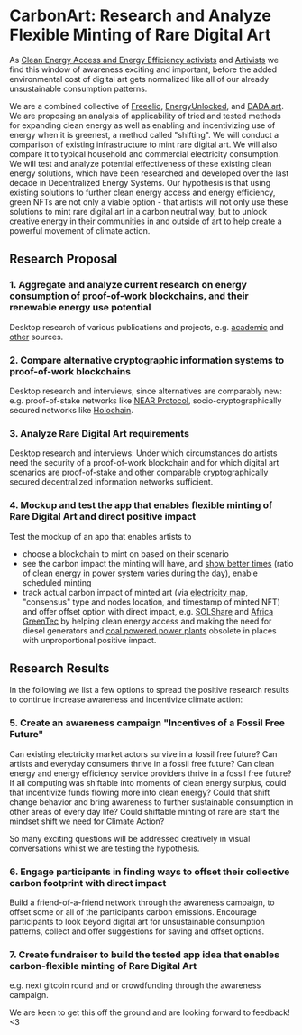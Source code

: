 # CarbonArt: Research and Analyze Flexible Minting of Rare Digital Art

As [Clean Energy Access and Energy Efficiency activists](https://freeel.io/projects) and [Artivists](https://www.nasdaq.com/articles/how-an-art-collective-is-using-blockchain-to-protest-police-brutality-2020-06-12) we find this window of awareness exciting and important, before the added environmental cost of digital art gets normalized like all of our already unsustainable consumption patterns.

We are a combined collective of [Freeelio](https://freeel.io/projects), [EnergyUnlocked](https://www.energyunlocked.org/), and [DADA.art](https://dada.art/home). We are proposing an analysis of applicability of tried and tested methods for expanding clean energy as well as enabling and incentivizing use of energy when it is greenest, a method called "shifting". We will conduct a comparison of existing infrastructure to mint rare digital art. We will also compare it to typical household and commercial electricity consumption. We will test and analyze potential effectiveness of these existing clean energy solutions, which have been researched and developed over the last decade in Decentralized Energy Systems. Our hypothesis is that using existing solutions to further clean energy access and energy efficiency, green NFTs are not only a viable option - that artists will not only use these solutions to mint rare digital art in a carbon neutral way, but to unlock creative energy in their communities in and outside of art to help create a powerful movement of climate action.

## Research Proposal 
### 1. Aggregate and analyze current research on energy consumption of proof-of-work blockchains, and their renewable energy use potential
Desktop research of various publications and projects, e.g. [academic](https://cbeci.org/) and [other](https://www.visualcapitalist.com/visualizing-the-power-consumption-of-bitcoin-mining/) sources.

### 2. Compare alternative cryptographic information systems to proof-of-work blockchains
Desktop research and interviews, since alternatives are comparably new: e.g. proof-of-stake networks like [NEAR Protocol](https://near.org/blog/the-near-blockchain-is-climate-neutral/), socio-cryptographically secured networks like [Holochain](https://holo.host/project/redgrid/).

### 3. Analyze Rare Digital Art requirements
Desktop research and interviews: Under which circumstances do artists need the security of a proof-of-work blockchain and for which digital art scenarios are proof-of-stake and other comparable cryptographically secured decentralized information networks sufficient.

### 4. Mockup and test the app that enables flexible minting of Rare Digital Art and direct positive impact
Test the mockup of an app that enables artists to 
* choose a blockchain to mint on based on their scenario
* see the carbon impact the minting will have, and [show better times](https://www.yoyu.app/) (ratio of clean energy in power system varies during the day), enable scheduled minting
* track actual carbon impact of minted art (via [electricity map](https://www.electricitymap.org/map), "consensus" type and nodes location, and timestamp of minted NFT) and offer offset option with direct impact, e.g. [SOLShare](https://www.youtube.com/watch?v=j6oB1UjwY5w) and [Africa GreenTec](https://youtu.be/71PVg-bMr6c) by helping clean energy access and making the need for diesel generators and [coal powered power plants](https://www.hrw.org/news/2020/06/18/bangladesh-coal-plants-threaten-worlds-largest-mangrove-forest) obsolete in places with unproportional positive impact.


## Research Results
In the following we list a few options to spread the positive research results to continue increase awareness and incentivize climate action:

### 5. Create an awareness campaign "Incentives of a Fossil Free Future"
Can existing electricity market actors survive in a fossil free future? Can artists and everyday consumers thrive in a fossil free future? Can clean energy and energy efficiency service providers thrive in a fossil free future? If all computing was shiftable into moments of clean energy surplus, could that incentivize funds flowing more into clean energy? Could that shift change behavior and bring awareness to further sustainable consumption in other areas of every day life? Could shiftable minting of rare are start the mindset shift we need for Climate Action? 

So many exciting questions will be addressed creatively in visual conversations whilst we are testing the hypothesis. 

### 6. Engage participants in finding ways to offset their collective carbon footprint with direct impact
Build a friend-of-a-friend network through the awareness campaign, to offset some or all of the participants carbon emissions. Encourage participants to look beyond digital art for unsustainable consumption patterns, collect and offer suggestions for saving and offset options. 

### 7. Create fundraiser to build the tested app idea that enables carbon-flexible minting of Rare Digital Art
e.g. next gitcoin round and or crowdfunding through the awareness campaign.

We are keen to get this off the ground and are looking forward to feedback! <3
